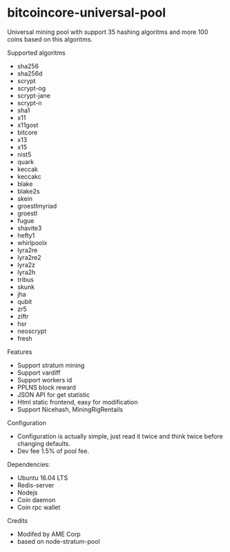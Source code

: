 # bitcoincore-universal-pool
Universal mining pool with support 35 hashing algoritms and more 100 coins based on this algoritms.

Supported algoritms
- sha256
- sha256d
- scrypt
- scrypt-og
- scrypt-jane
- scrypt-n
- sha1
- x11
- x11gost
- bitcore
- x13
- x15
- nist5
- quark
- keccak
- keccakc
- blake
- blake2s
- skein
- groestlmyriad
- groestl
- fugue
- shavite3
- hefty1
- whirlpoolx
- lyra2re
- lyra2re2
- lyra2z
- lyra2h
- tribus
- skunk
- jha
- qubit
- zr5
- ziftr
- hsr
- neoscrypt
- fresh

Features
- Support stratum mining
- Support vardiff
- Support workers id
- PPLNS block reward
- JSON API for get statistic
- Html static frontend, easy for modification
- Support Nicehash, MiningRigRentails

Configuration
- Configuration is actually simple, just read it twice and think twice before changing defaults.
- Dev fee 1.5% of pool fee.

Dependencies:
- Ubuntu 16.04 LTS
- Redis-server
- Nodejs
- Coin daemon
- Coin rpc wallet 

Credits
- Modifed by AME Corp
- based on node-stratum-pool
